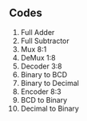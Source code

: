 ## Codes

1. Full Adder
2. Full Subtractor 
3. Mux 8:1
4. DeMux 1:8
5. Decoder 3:8
6. Binary to BCD 
7. Binary to Decimal
8. Encoder 8:3
9. BCD to Binary
10. Decimal to Binary
